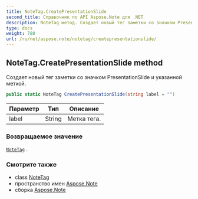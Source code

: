 ```yaml
---
title: NoteTag.CreatePresentationSlide
second_title: Справочник по API Aspose.Note для .NET
description: NoteTag метод. Создает новый тег заметки со значком PresentationSlide и указанной меткой.
type: docs
weight: 780
url: /ru/net/aspose.note/notetag/createpresentationslide/
---
```

## NoteTag.CreatePresentationSlide method

Создает новый тег заметки со значком PresentationSlide и указанной меткой.

```csharp
public static NoteTag CreatePresentationSlide(string label = "")
```

| Параметр | Тип | Описание |
| --- | --- | --- |
| label | String | Метка тега. |

### Возвращаемое значение

[`NoteTag`](../) .

### Смотрите также

* class [NoteTag](../)
* пространство имен [Aspose.Note](../../notetag/)
* сборка [Aspose.Note](../../../)



